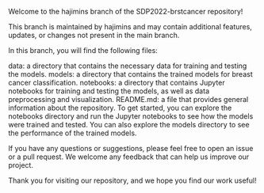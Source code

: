 Welcome to the hajimins branch of the SDP2022-brstcancer repository!

This branch is maintained by hajimins and may contain additional features, updates, or changes not present in the main branch.

In this branch, you will find the following files:

data: a directory that contains the necessary data for training and testing the models.
models: a directory that contains the trained models for breast cancer classification.
notebooks: a directory that contains Jupyter notebooks for training and testing the models, as well as data preprocessing and visualization.
README.md: a file that provides general information about the repository.
To get started, you can explore the notebooks directory and run the Jupyter notebooks to see how the models were trained and tested. You can also explore the models directory to see the performance of the trained models.

If you have any questions or suggestions, please feel free to open an issue or a pull request. We welcome any feedback that can help us improve our project.

Thank you for visiting our repository, and we hope you find our work useful!
